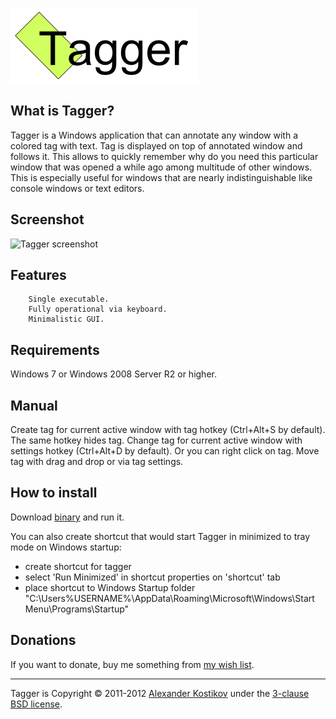 ![Tagger logo](https://github.com/FallenGameR/Tagger/raw/master/info/Logo.png)

What is Tagger?
---------------
Tagger is a Windows application that can annotate any window with a colored tag with text. Tag is displayed on top of annotated window and follows it. This allows to quickly remember why do you need this particular window that was opened a while ago among multitude of other windows. This is especially useful for windows that are nearly indistinguishable like console windows or text editors.

Screenshot
----------
![Tagger screenshot]()

Features
--------


        Single executable.
        Fully operational via keyboard.
        Minimalistic GUI.


Requirements
------------
Windows 7 or Windows 2008 Server R2 or higher.

Manual
------
Create tag for current active window with tag hotkey (Ctrl+Alt+S by default). The same hotkey hides tag.
Change tag for current active window with settings hotkey (Ctrl+Alt+D by default). Or you can right click on tag.
Move tag with drag and drop or via tag settings.

How to install
--------------
Download [binary](https://github.com/FallenGameR/Tagger/raw/master/bins/Tagger.exe) and run it.

You can also create shortcut that would start Tagger in minimized to tray mode on Windows startup:
* create shortcut for tagger
* select 'Run Minimized' in shortcut properties on 'shortcut' tab
* place shortcut to Windows Startup folder "C:\Users\%USERNAME%\AppData\Roaming\Microsoft\Windows\Start Menu\Programs\Startup"

Donations
---------
If you want to donate, buy me something from [my wish list](http://www.amazon.com/gp/registry/wishlist/J8ORBQBR43HG).

--------------------------------

Tagger is Copyright &copy; 2011-2012 [Alexander Kostikov](http://fallengamer.livejournal.com/) under the [3-clause BSD license](https://github.com/AutoMapper/AutoMapper/blob/master/LICENSE.txt).

